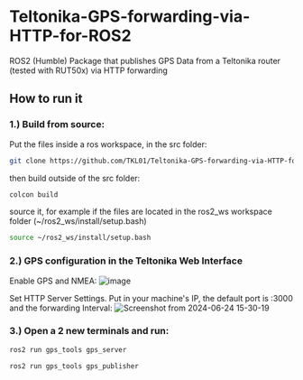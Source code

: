 # Teltonika-GPS-forwarding-via-HTTP-for-ROS2
ROS2 (Humble) Package that publishes GPS Data from a Teltonika router (tested with RUT50x) via HTTP forwarding

## How to run it
### 1.) Build from source: 
Put the files inside a ros workspace, in the src folder: 
```bash
git clone https://github.com/TKL01/Teltonika-GPS-forwarding-via-HTTP-for-ROS2.git
```
then build outside of the src folder:
```bash
colcon build 
```
source it, for example if the files are located in the ros2_ws workspace folder (~/ros2_ws/install/setup.bash)
```bash
source ~/ros2_ws/install/setup.bash
```
### 2.) GPS configuration in the Teltonika Web Interface 
Enable GPS and NMEA:
![image](https://github.com/TKL01/Teltonika-GPS-forwarding-via-HTTP-for-ROS2/assets/120031026/664553bd-0a30-4548-8cb5-aa9c5486c52c)

Set HTTP Server Settings. Put in your machine's IP, the default port is :3000 and the forwarding Interval:
![Screenshot from 2024-06-24 15-30-19](https://github.com/TKL01/Teltonika-GPS-forwarding-via-HTTP-for-ROS2/assets/120031026/73be206e-e723-4fb7-9888-8d424efe23a8)

### 3.) Open a 2 new terminals and run:
```bash
ros2 run gps_tools gps_server
```
```bash
ros2 run gps_tools gps_publisher
```
